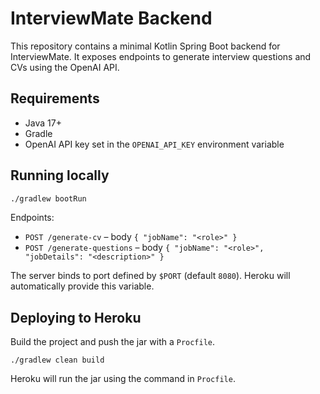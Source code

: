 # InterviewMate Backend

This repository contains a minimal Kotlin Spring Boot backend for InterviewMate. It exposes endpoints to generate interview questions and CVs using the OpenAI API.

## Requirements
- Java 17+
- Gradle
- OpenAI API key set in the `OPENAI_API_KEY` environment variable

## Running locally
```bash
./gradlew bootRun
```

Endpoints:
- `POST /generate-cv` – body `{ "jobName": "<role>" }`
- `POST /generate-questions` – body `{ "jobName": "<role>", "jobDetails": "<description>" }`

The server binds to port defined by `$PORT` (default `8080`). Heroku will automatically provide this variable.

## Deploying to Heroku
Build the project and push the jar with a `Procfile`.
```
./gradlew clean build
```

Heroku will run the jar using the command in `Procfile`.
